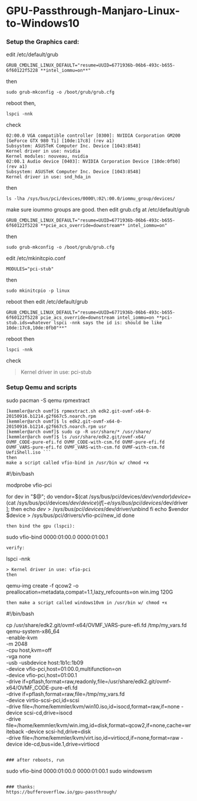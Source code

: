 # GPU-Passthrough-Manjaro-Linux-to-Windows10

### Setup the Graphics card:

edit /etc/default/grub
```
GRUB_CMDLINE_LINUX_DEFAULT="resume=UUID=6771936b-06b6-493c-b655-6f60122f5228 **intel_iommu=on**"
```
then
```
sudo grub-mkconfig -o /boot/grub/grub.cfg
```
reboot
then,
```
lspci -nnk
```
check
```
02:00.0 VGA compatible controller [0300]: NVIDIA Corporation GM200 [GeForce GTX 980 Ti] [10de:17c8] (rev a1)
Subsystem: ASUSTeK Computer Inc. Device [1043:8548]
Kernel driver in use: nvidia
Kernel modules: nouveau, nvidia
02:00.1 Audio device [0403]: NVIDIA Corporation Device [10de:0fb0] (rev a1)
Subsystem: ASUSTeK Computer Inc. Device [1043:8548]
Kernel driver in use: snd_hda_in
```
then
``` 
ls -lha /sys/bus/pci/devices/0000\:02\:00.0/iommu_group/devices/
```
make sure ioummo groups are good.
then
edit  grub.cfg at /etc/default/grub
```
GRUB_CMDLINE_LINUX_DEFAULT="resume=UUID=6771936b-06b6-493c-b655-6f60122f5228 **pcie_acs_override=downstream** intel_iommu=on"
```
then
```
sudo grub-mkconfig -o /boot/grub/grub.cfg
```
edit /etc/mkinitcpio.conf
``` 
MODULES="pci-stub"
```
then
```
sudo mkinitcpio -p linux
```
reboot
then
edit /etc/default/grub
```
GRUB_CMDLINE_LINUX_DEFAULT="resume=UUID=6771936b-06b6-493c-b655-6f60122f5228 pcie_acs_override=downstream intel_iommu=on **pci-stub.ids=whatever lspci -nnk says the id is: should be like 10de:17c8,10de:0fb0"**"
```
reboot
then
```
lspci -nnk
```
check
> Kernel driver in use: pci-stub

### Setup Qemu and scripts
sudo pacman -S qemu rpmextract
``` [kemmler@arch ovmf]$ ls edk2.git-ovmf-x64-0-20150916.b1214.g2f667c5.noarch.rpm 
[kemmler@arch ovmf]$ rpmextract.sh edk2.git-ovmf-x64-0-20150916.b1214.g2f667c5.noarch.rpm 
[kemmler@arch ovmf]$ ls edk2.git-ovmf-x64-0-20150916.b1214.g2f667c5.noarch.rpm usr 
[kemmler@arch ovmf]$ sudo cp -R usr/share/* /usr/share/
[kemmler@arch ovmf]$ ls /usr/share/edk2.git/ovmf-x64/ 
OVMF_CODE-pure-efi.fd OVMF_CODE-with-csm.fd OVMF-pure-efi.fd OVMF_VARS-pure-efi.fd OVMF_VARS-with-csm.fd OVMF-with-csm.fd UefiShell.iso ```
then
make a script called vfio-bind in /usr/bin w/ chmod +x
```
#!/bin/bash

modprobe vfio-pci

for dev in "$@"; do
vendor=$(cat /sys/bus/pci/devices/$dev/vendor)
device=$(cat /sys/bus/pci/devices/$dev/device)
if [ -e /sys/bus/pci/devices/$dev/driver ]; then
echo $dev > /sys/bus/pci/devices/$dev/driver/unbind
fi
echo $vendor $device > /sys/bus/pci/drivers/vfio-pci/new_id
done
```
then bind the gpu (lspci):
```
sudo vfio-bind 0000:01:00.0 0000:01:00.1
```
verify:
```
lspci -nnk
```
> Kernel driver in use: vfio-pci
then 
```
qemu-img create -f qcow2 -o preallocation=metadata,compat=1.1,lazy_refcounts=on win.img 120G
```
then make a script called windows10vm in /usr/bin w/ chmod +x
```
#!/bin/bash

cp /usr/share/edk2.git/ovmf-x64/OVMF_VARS-pure-efi.fd /tmp/my_vars.fd
qemu-system-x86_64 \
-enable-kvm \
-m 2048 \
-cpu host,kvm=off \
-vga none \
-usb -usbdevice host:1b1c:1b09 \
-device vfio-pci,host=01:00.0,multifunction=on \
-device vfio-pci,host=01:00.1 \
-drive if=pflash,format=raw,readonly,file=/usr/share/edk2.git/ovmf-x64/OVMF_CODE-pure-efi.fd \
-drive if=pflash,format=raw,file=/tmp/my_vars.fd \
-device virtio-scsi-pci,id=scsi \
-drive file=/home/kemmler/kvm/win10.iso,id=isocd,format=raw,if=none -device scsi-cd,drive=isocd \
-drive file=/home/kemmler/kvm/win.img,id=disk,format=qcow2,if=none,cache=writeback -device scsi-hd,drive=disk \
-drive file=/home/kemmler/kvm/virt.iso,id=virtiocd,if=none,format=raw -device ide-cd,bus=ide.1,drive=virtiocd
```

### after reboots, run
```
sudo vfio-bind 0000:01:00.0 0000:01:00.1
sudo windowsvm
```

### thanks:
https://bufferoverflow.io/gpu-passthrough/
